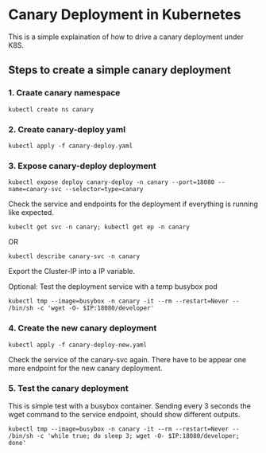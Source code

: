 # Canary Deployment in Kubernetes 

This is a simple explaination of how to drive a canary deployment under K8S. 

## Steps to create a simple canary deployment

### 1. Craate canary namespace

```Shell
kubectl create ns canary
```

### 2. Create canary-deploy yaml

```Shell
kubectl apply -f canary-deploy.yaml
```

### 3. Expose canary-deploy deployment

```Shell
kubectl expose deploy canary-deploy -n canary --port=18080 --name=canary-svc --selector=type=canary
```

Check the service and endpoints for the deployment if everything is running like expected.

```Shell
kubeclt get svc -n canary; kubectl get ep -n canary
```
OR
```Shell
kubectl describe canary-svc -n canary
```

Export the Cluster-IP into a IP variable.


Optional: Test the deployment service with a temp busybox pod

```Shell
kubectl tmp --image=busybox -n canary -it --rm --restart=Never -- /bin/sh -c 'wget -O- $IP:18080/developer'
```

### 4. Create the new canary deployment
```Shell
kubectl apply -f canary-deploy-new.yaml
```

Check the service of the canary-svc again. There have to be appear one more endpoint for the new canary deployment.

### 5. Test the canary deployment
This is simple test with a busybox container. Sending every 3 seconds the wget command to the service endpoint, should show different outputs.

```Shell
kubectl tmp --image=busybox -n canary -it --rm --restart=Never -- /bin/sh -c 'while true; do sleep 3; wget -O- $IP:18080/developer; done'
```

